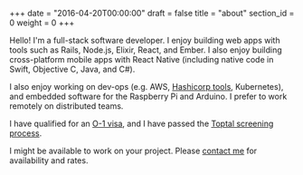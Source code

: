 +++
date = "2016-04-20T00:00:00"
draft = false
title = "about"
section_id = 0
weight = 0
+++

Hello! I'm a full-stack software developer. I enjoy building web apps with tools such as Rails, Node.js, Elixir, React, and Ember. I also enjoy building cross-platform mobile apps with React Native (including native code in Swift, Objective C, Java, and C#).

I also enjoy working on dev-ops (e.g. AWS, [Hashicorp tools](https://www.hashicorp.com/), Kubernetes), and embedded software for the Raspberry Pi and Arduino. I prefer to work remotely on distributed teams.

I have qualified for an <a href="https://www.uscis.gov/working-united-states/temporary-workers/o-1-visa-individuals-extraordinary-ability-or-achievement" target="_blank">O-1 visa</a>, and I have passed the <a href="https://www.toptal.com/top-3-percent" target="_blank">Toptal screening process</a>.

I might be available to work on your project. Please [contact me](#contact) for availability and rates.
